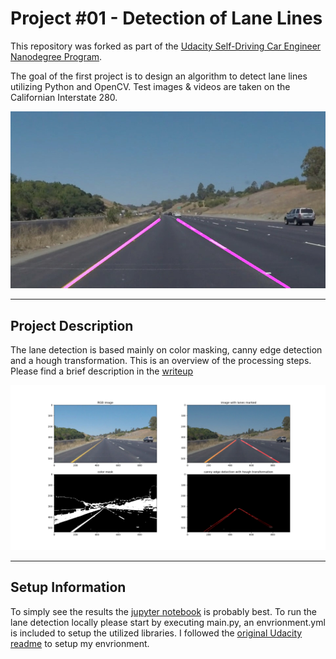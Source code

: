 # Project #01 - Detection of Lane Lines
This repository was forked as part of the [Udacity Self-Driving Car Engineer Nanodegree Program](https://www.udacity.com/course/self-driving-car-engineer-nanodegree--nd013). 

The goal of the first project is to design an algorithm to detect lane lines utilizing Python and OpenCV. Test images & videos are taken on the Californian Interstate 280. 

[//]: # (Image References)

[image1]: ./test_images_output/solidYellowCurve.jpg "Solid Yellow Curve"
[image2]: ./test_images_output/2021-06-06_test_img05.png "Overview of Processing Steps"

![alt text][image1]

---
## Project Description 

The lane detection is based mainly on color masking, canny edge detection and a hough transformation. This is an overview of the processing steps. Please find a brief description in the [writeup](./writeup.md)

![alt text][image2]

---
## Setup Information 

To simply see the results the [jupyter notebook](./P1.ipynb) is probably best. To run the lane detection locally please start by executing m<span>ain.p</span>y, an envrionment.yml is included to setup the utilized libraries. I followed the [original Udacity readme](./README_UdacityOriginal.md) to setup my envrionment.
